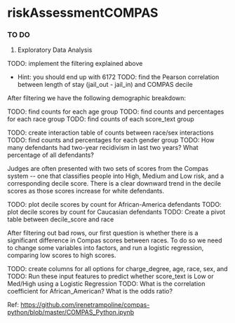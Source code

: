 # riskAssessmentCOMPAS

### TO DO
1. Exploratory Data Analysis 

TODO: implement the filtering explained above
- Hint: you should end up with 6172
TODO: find the Pearson correlation between length of stay (jail_out - jail_in) and COMPAS decile

After filtering we have the following demographic breakdown:

TODO: find counts for each age group
TODO: find counts and percentages for each race group
TODO: find counts of each score_text group

TODO: create interaction table of counts between race/sex interactions
TODO: find counts and percentages for each gender group
TODO: How many defendants had two-year recidivism in last two years? What percentage of all defendants?

Judges are often presented with two sets of scores from the Compas system -- one that classifies people into High, Medium and Low risk, and a corresponding decile score. There is a clear downward trend in the decile scores as those scores increase for white defendants.

TODO: plot decile scores by count for African-America defendants
TODO: plot decile scores by count for Caucasian defendants
TODO: Create a pivot table between decile_score and race

After filtering out bad rows, our first question is whether there is a significant difference in Compas scores between races. To do so we need to change some variables into factors, and run a logistic regression, comparing low scores to high scores.

TODO: create columns for all options for charge_degree, age, race, sex, and 
TODO: Run these input features to predict whether score_text is Low or Med/High using a Logistic Regression
TODO: What is the correlation coefficient for African_American? What is the odds ratio?

Ref: https://github.com/irenetrampoline/compas-python/blob/master/COMPAS_Python.ipynb


